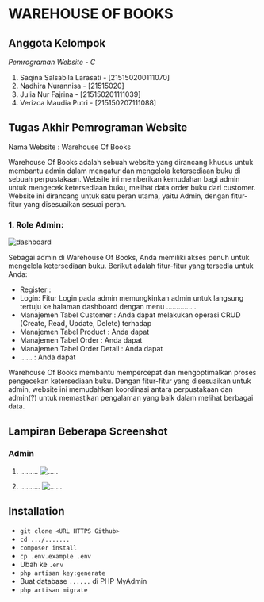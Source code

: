 <h1>WAREHOUSE OF BOOKS</h1>

## Anggota Kelompok

*Pemrograman Website - C*
1. Saqina Salsabila Larasati    -   [215150200111070]
2. Nadhira Nurannisa            -   [21515020]
3. Julia Nur Fajrina            -   [215150201111039]
4. Verizca Maudia Putri         -   [215150207111088]

## Tugas Akhir Pemrograman Website
Nama Website : Warehouse Of Books

Warehouse Of Books adalah sebuah website yang dirancang khusus untuk membantu admin dalam mengatur dan mengelola ketersediaan buku di sebuah perpustakaan. Website ini memberikan kemudahan bagi admin untuk mengecek ketersediaan buku, melihat data order buku dari customer. Website ini dirancang untuk satu peran utama, yaitu Admin, dengan fitur-fitur yang disesuaikan sesuai peran.

### 1. Role Admin:
![dashboard](...........)

Sebagai admin di Warehouse Of Books, Anda memiliki akses penuh untuk mengelola ketersediaan buku. Berikut adalah fitur-fitur yang tersedia untuk Anda:
- Register : 
- Login: Fitur Login pada admin memungkinkan admin untuk langsung tertuju ke halaman dashboard dengan menu ............. .
- Manajemen Tabel Customer : Anda dapat melakukan operasi CRUD (Create, Read, Update, Delete) terhadap 
- Manajemen Tabel Product : Anda dapat 
- Manajemen Tabel Order : Anda dapat
- Manajemen Tabel Order Detail : Anda dapat
-  ...... : Anda dapat 

Warehouse Of Books membantu mempercepat dan mengoptimalkan proses pengecekan ketersediaan buku. Dengan fitur-fitur yang disesuaikan untuk admin, website ini memudahkan koordinasi antara perpustakaan dan admin(?) untuk memastikan pengalaman yang baik dalam melihat berbagai data.

## Lampiran Beberapa Screenshot
### Admin
1. .........
![.....](.......)

2. ..........
![......](........)

## Installation
- `git clone <URL HTTPS Github>`
- `cd .../.......`
- `composer install`
- `cp .env.example .env`
- Ubah ke `.env`
- `php artisan key:generate`
- Buat database `......` di PHP MyAdmin
- `php artisan migrate`
